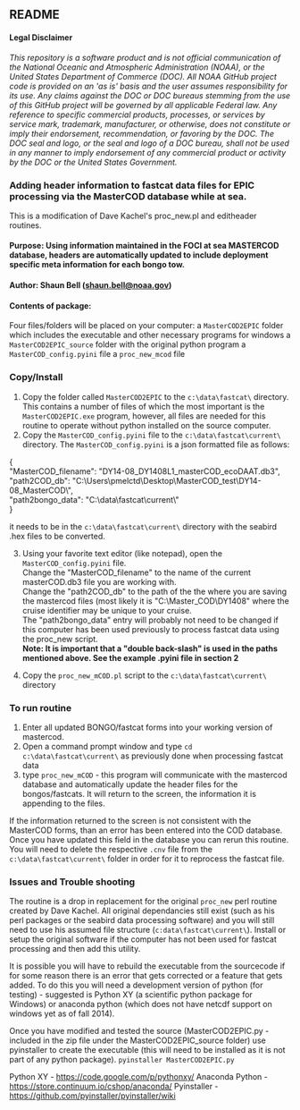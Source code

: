 README
------

#### Legal Disclaimer
*This repository is a software product and is not official communication
of the National Oceanic and Atmospheric Administration (NOAA), or the
United States Department of Commerce (DOC). All NOAA GitHub project
code is provided on an 'as is' basis and the user assumes responsibility
for its use. Any claims against the DOC or DOC bureaus stemming from
the use of this GitHub project will be governed by all applicable Federal
law. Any reference to specific commercial products, processes, or services
by service mark, trademark, manufacturer, or otherwise, does not constitute
or imply their endorsement, recommendation, or favoring by the DOC.
The DOC seal and logo, or the seal and logo of a DOC bureau, shall not
be used in any manner to imply endorsement of any commercial product
or activity by the DOC or the United States Government.*


### Adding header information to fastcat data files for EPIC processing via the MasterCOD database while at sea.

This is a modification of Dave Kachel's proc_new.pl and editheader routines.   

#### Purpose: Using information maintained in the FOCI at sea MASTERCOD database, headers are automatically updated to include deployment specific meta information for each bongo tow.   

#### Author: Shaun Bell (shaun.bell@noaa.gov)

#### Contents of package:   

Four files/folders will be placed on your computer:
a `MasterCOD2EPIC` folder which includes the executable and other necessary programs for windows
a `MasterCOD2EPIC_source` folder with the original python program
a `MasterCOD_config.pyini` file
a `proc_new_mcod` file

### Copy/Install

1. Copy the folder called `MasterCOD2EPIC` to the `c:\data\fastcat\` directory.  This contains a number of files of which the most important is the `MasterCOD2EPIC.exe` program, however, all files are needed for this routine to operate without python installed on the source computer.   
2. Copy the `MasterCOD_config.pyini` file to the `c:\data\fastcat\current\` directory.  The `MasterCOD_config.pyini` is a json formatted file as follows:   
    
{   
	"MasterCOD_filename": "DY14-08_DY1408L1_masterCOD_ecoDAAT.db3",   
	"path2COD_db": "C:\\Users\\pmelctd\\Desktop\\MasterCOD_test\\DY14-08_MasterCOD\\",   
	"path2bongo_data": "C:\\data\\fastcat\\current\\"   
}

it needs to be in the `c:\data\fastcat\current\` directory with the seabird .hex files to be converted.  

3. Using your favorite text editor (like notepad), open the `MasterCOD_config.pyini` file.  
Change the  "MasterCOD_filename" to the name of the current masterCOD.db3 file you are working with.  
Change the "path2COD_db" to the path of the the where you are saving the mastercod files (most likely it is "C:\Master_COD\DY1408\" 
 where the cruise identifier may be unique to your cruise.  
The "path2bongo_data" entry will probably not need to be changed if this computer has been used previously to process fastcat data using the proc_new script.   
**Note: It is important that a "double back-slash" is used in the paths mentioned above.  See the example .pyini file in section 2**   

4. Copy the `proc_new_mCOD.pl` script to the `c:\data\fastcat\current\` directory


### To run routine

1. Enter all updated BONGO/fastcat forms into your working version of mastercod.   
2.  Open a command prompt window and type `cd c:\data\fastcat\current\` as previously done when processing fastcat data   
3.  type `proc_new_mCOD` - this program will communicate with the mastercod database and automatically update the header files for the bongos/fastcats.  It will return to the screen, the information it is appending to the files.

If the information returned to the screen is not consistent with the MasterCOD forms, than an error has been entered into the COD database. Once you have updated this field in the database you can rerun this routine.  You will need to delete the respective `.cnv` file from the `c:\data\fastcat\current\` folder in order for it to reprocess the fastcat file.


### Issues and Trouble shooting   

The routine is a drop in replacement for the original `proc_new` perl routine created by Dave Kachel.  All original dependancies still exist (such as his perl packages or 
 the seabird data processing software) and you will still need to use his assumed file structure (`c:data\fastcat\current\`).  Install or setup the original software if the computer has not been used for fastcat processing and then add this utility.
   
It is possible you will have to rebuild the executable from the sourcecode if for some reason there is an error that gets corrected or a feature that gets added.  To do this 
 you will need a development version of python (for testing) - suggested is Python XY (a scientific python package for Windows) or anaconda python (which does not have netcdf support on windows yet as of fall 2014).
 
 Once you have modified and tested the source (MasterCOD2EPIC.py - included in the zip file under the MasterCOD2EPIC_source folder) use pyinstaller to create the executable (this will need to be installed as it is not part of any python package).
`pyinstaller MasterCOD2EPIC.py`
 
 Python XY - https://code.google.com/p/pythonxy/
 Anaconda Python - https://store.continuum.io/cshop/anaconda/
 Pyinstaller - https://github.com/pyinstaller/pyinstaller/wiki

